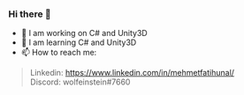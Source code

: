 ### Hi there 👋

- 🔭 I am working on C# and Unity3D 
- 🌱 I am learning C# and Unity3D 
- 📫 How to reach me:
> Linkedin: https://www.linkedin.com/in/mehmetfatihunal/ <br/>
> Discord: wolfeinstein#7660
